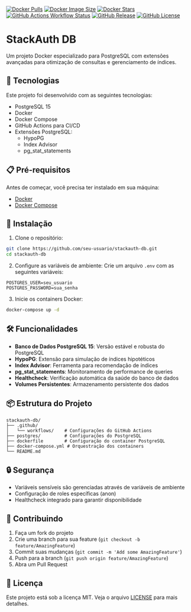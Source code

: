 [![Docker Pulls](https://img.shields.io/docker/pulls/weltondev/stackauth-db)](https://hub.docker.com/r/weltondev/stackauth-db)
[![Docker Image Size](https://img.shields.io/docker/image-size/weltondev/stackauth-db/latest)](https://hub.docker.com/r/weltondev/stackauth-db)
[![Docker Stars](https://img.shields.io/docker/stars/weltondev/stackauth-db)](https://hub.docker.com/r/weltondev/stackauth-db)
[![GitHub Actions Workflow Status](https://img.shields.io/github/actions/workflow/status/welton-dev/stackauth-db/main.yml)](https://github.com/welton-dev/stackauth-db/actions)
[![GitHub Release](https://img.shields.io/github/v/release/welton-dev/stackauth-db)](https://github.com/welton-dev/stackauth-db/releases/latest)
[![GitHub License](https://img.shields.io/github/license/welton-dev/stackauth-db)](https://github.com/welton-dev/stackauth-db/blob/main/LICENSE)

# StackAuth DB

Um projeto Docker especializado para PostgreSQL com extensões avançadas para otimização de consultas e gerenciamento de índices.

## 🚀 Tecnologias

Este projeto foi desenvolvido com as seguintes tecnologias:

- PostgreSQL 15
- Docker
- Docker Compose
- GitHub Actions para CI/CD
- Extensões PostgreSQL:
  - HypoPG
  - Index Advisor
  - pg_stat_statements

## 📋 Pré-requisitos

Antes de começar, você precisa ter instalado em sua máquina:

- [Docker](https://www.docker.com/)
- [Docker Compose](https://docs.docker.com/compose/)

## 🔧 Instalação

1. Clone o repositório:
```bash
git clone https://github.com/seu-usuario/stackauth-db.git
cd stackauth-db
```

2. Configure as variáveis de ambiente:
Crie um arquivo `.env` com as seguintes variáveis:
```env
POSTGRES_USER=seu_usuario
POSTGRES_PASSWORD=sua_senha
```

3. Inicie os containers Docker:
```bash
docker-compose up -d
```

## 🛠️ Funcionalidades

- **Banco de Dados PostgreSQL 15**: Versão estável e robusta do PostgreSQL
- **HypoPG**: Extensão para simulação de índices hipotéticos
- **Index Advisor**: Ferramenta para recomendação de índices
- **pg_stat_statements**: Monitoramento de performance de queries
- **Healthcheck**: Verificação automática da saúde do banco de dados
- **Volumes Persistentes**: Armazenamento persistente dos dados

## 📦 Estrutura do Projeto

```
stackauth-db/
├── .github/
│   └── workflows/    # Configurações do GitHub Actions
├── postgres/         # Configurações do PostgreSQL
├── dockerfile        # Configuração do container PostgreSQL
├── docker-compose.yml # Orquestração dos containers
└── README.md
```

## 🔒 Segurança

- Variáveis sensíveis são gerenciadas através de variáveis de ambiente
- Configuração de roles específicas (anon)
- Healthcheck integrado para garantir disponibilidade

## 🤝 Contribuindo

1. Faça um fork do projeto
2. Crie uma branch para sua feature (`git checkout -b feature/AmazingFeature`)
3. Commit suas mudanças (`git commit -m 'Add some AmazingFeature'`)
4. Push para a branch (`git push origin feature/AmazingFeature`)
5. Abra um Pull Request

## 📝 Licença

Este projeto está sob a licença MIT. Veja o arquivo [LICENSE](LICENSE) para mais detalhes.
